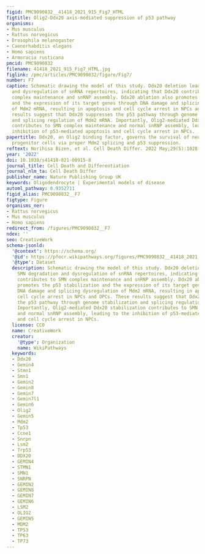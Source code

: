 ```yaml
---
figid: PMC9090832__41418_2021_915_Fig7_HTML
figtitle: Olig2-Ddx20 axis-mediated suppression of p53 pathway
organisms:
- Mus musculus
- Rattus norvegicus
- Drosophila melanogaster
- Caenorhabditis elegans
- Homo sapiens
- Armoracia rusticana
pmcid: PMC9090832
filename: 41418_2021_915_Fig7_HTML.jpg
figlink: /pmc/articles/PMC9090832/figure/Fig7/
number: F7
caption: Schematic drawing the model of this study. Ddx20 deletion leads to SMN degradation
  and dysregulation of snRNA repertoires, indicating that Ddx20 contributes to SMN
  complex maintenance and snRNP assembly. Ddx20 ablation also promotes the p53 stabilization
  and the expression of its target genes through DNA damage and splicing dysregulation
  of Mdm2 mRNA, resulting in apoptosis and cell cycle arrest in NPCs and OPCs. These
  results suggest that Ddx20 suppresses the p53 pathway through genome stabilization
  and splicing regulation of Mdm2 mRNA. Importantly, Olig2-mediated Ddx20 stabilization
  contributes to SMN complex maintenance and normal snRNP assembly, leading to the
  inhibition of p53-mediated apoptosis and cell cycle arrest in NPCs.
papertitle: Ddx20, an Olig2 binding factor, governs the survival of neural and oligodendrocyte
  progenitor cells via proper Mdm2 splicing and p53 suppression.
reftext: Norihisa Bizen, et al. Cell Death Differ. 2022 May;29(5):1028-1041.
year: '2022'
doi: 10.1038/s41418-021-00915-8
journal_title: Cell Death and Differentiation
journal_nlm_ta: Cell Death Differ
publisher_name: Nature Publishing Group UK
keywords: Oligodendrocyte | Experimental models of disease
automl_pathway: 0.9352711
figid_alias: PMC9090832__F7
figtype: Figure
organisms_ner:
- Rattus norvegicus
- Mus musculus
- Homo sapiens
redirect_from: /figures/PMC9090832__F7
ndex: ''
seo: CreativeWork
schema-jsonld:
  '@context': https://schema.org/
  '@id': https://pfocr.wikipathways.org/figures/PMC9090832__41418_2021_915_Fig7_HTML.html
  '@type': Dataset
  description: Schematic drawing the model of this study. Ddx20 deletion leads to
    SMN degradation and dysregulation of snRNA repertoires, indicating that Ddx20
    contributes to SMN complex maintenance and snRNP assembly. Ddx20 ablation also
    promotes the p53 stabilization and the expression of its target genes through
    DNA damage and splicing dysregulation of Mdm2 mRNA, resulting in apoptosis and
    cell cycle arrest in NPCs and OPCs. These results suggest that Ddx20 suppresses
    the p53 pathway through genome stabilization and splicing regulation of Mdm2 mRNA.
    Importantly, Olig2-mediated Ddx20 stabilization contributes to SMN complex maintenance
    and normal snRNP assembly, leading to the inhibition of p53-mediated apoptosis
    and cell cycle arrest in NPCs.
  license: CC0
  name: CreativeWork
  creator:
    '@type': Organization
    name: WikiPathways
  keywords:
  - Ddx20
  - Gemin4
  - Stmn1
  - Smn1
  - Gemin2
  - Gemin8
  - Gemin7
  - Gemin7l1
  - Gemin6
  - Olig2
  - Gemin5
  - Mdm2
  - Tp53
  - Ccne1
  - Snrpn
  - Lsm2
  - Trp53
  - DDX20
  - GEMIN4
  - STMN1
  - SMN1
  - SNRPN
  - GEMIN2
  - GEMIN8
  - GEMIN7
  - GEMIN6
  - LSM2
  - OLIG2
  - GEMIN5
  - MDM2
  - TP53
  - TP63
  - TP73
---
```

